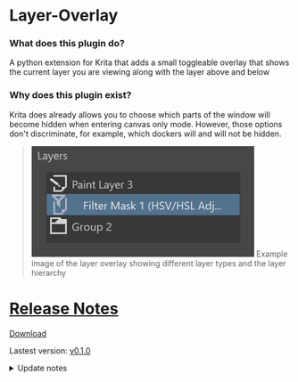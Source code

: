 # Layer-Overlay

### What does this plugin do?
A python extension for Krita that adds a small toggleable overlay that shows the current layer you are viewing along with the layer above and below

### Why does this plugin exist?
Krita does already allows you to choose which parts of the window will become hidden when entering canvas only mode. However, those options don't discriminate, for example, which dockers will and will not be hidden.

><picture><img alt="Picture of the layer overlay showing different layer types and the layer hierarchy" src="images/v0.1.png"></picture>
>Example image of the layer overlay showing different layer types and the layer hierarchy

# [Release Notes](Releases/ReleaseNotes.md)

[Download](Releases/LayerOverlayExtension%20v0.1.0.zip)

Lastest version: [v0.1.0](Releases/ReleaseNotes.md#v010)
<details><summary>Update notes</summary>

+ The first version
</details>